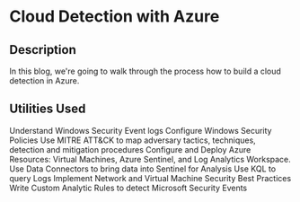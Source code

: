 <h1>Cloud Detection with Azure</h1>

<h2>Description</h2>
In this blog, we're going to walk through the process how to build a cloud detection in Azure.
<br />


<h2>Utilities Used</h2>
Understand Windows Security Event logs
Configure Windows Security Policies
Use MITRE ATT&CK to map adversary tactics, techniques, detection and mitigation procedures
Configure and Deploy Azure Resources: Virtual Machines, Azure Sentinel, and Log Analytics Workspace.
Use Data Connectors to bring data into Sentinel for Analysis
Use KQL to query Logs
Implement Network and Virtual Machine Security Best Practices
Write Custom Analytic Rules to detect Microsoft Security Events

<!--
 ```diff
- text in red
+ text in green
! text in orange
# text in gray
@@ text in purple (and bold)@@
```
--!>
